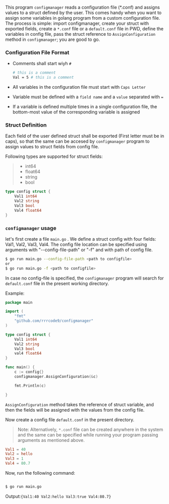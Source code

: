 This program `configmanager` reads a configuration file (*.conf) and assigns values to a struct defined by the user. This comes handy when you want to assign some variables in golang program from a custom configuration file. The process is simple: import configmanager, create your struct with exported fields, create a `*.conf` file or a `default.conf` file in PWD, define the variables in config file, pass the struct reference to `AssignConfiguration` method in `configmanager`; you are good to go.

### Configuration File Format

- Comments shall start wiyh `#`

  ```bash
  # this is a comment
  Val = 5 # this is a comment
  ```

- All variables in the configuration file must start with `Caps Letter`

- Variable must be defined with a `field name` and a `value` separated with `=`

- If a variable is defined multiple times in a single configuration file, the bottom-most value of the corresponding variable is assigned

### Struct Definition

Each field of the user defined struct shall be exported (First letter must be in caps), so that the same can be accesed by `configmanager` program to assign values to struct fields from config file.

Following types are supported for struct fields:

> - int64
> - float64
> - string
> - bool 

```go
type config struct {
	Val1 int64
	Val2 string
	Val3 bool
	Val4 float64
}
```

### `configmanager` usage

let's first create a file `main.go` .  We define a struct config with four fields: Val1, Val2, Val3, Val4. The config file location can be specified using arguments with "--config-file-path" or "-f" and with path of config file.

```bash
$ go run main.go --config-file-path <path to configfile>
or
$ go run main.go -f <path to configfile>
```

In case no config-file is specified, the `configmanager` program will search for `default.conf` file in the present working directory.

Example:

```go
package main

import (
	"fmt"
	"github.com/rrrcode9/configmanager"
)

type config struct {
	Val1 int64
	Val2 string
	Val3 bool
	val4 float64
}

func main() {
	c := config{}
	configmanager.AssignConfiguration(&c)

	fmt.Println(c)

}
```

`AssignConfiguration` method takes the reference of struct variable, and then the fields will be assigned with the values from the config file.

Now create a config file `default.conf` in the present directory. 

>Note: Alternatively, `*.conf` file can be created anywhere in the system and the same can be specified while running your program passing arguments as mentioned above.

```conf
Val1 = 40
Val2 = hello
Val3 = 1
Val4 = 80.7
```

Now, run the following command:
```bash

$ go run main.go 

```

Output:`{Val1:40 Val2:hello Val3:true Val4:80.7}`
